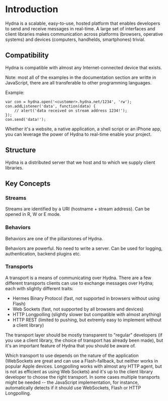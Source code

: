 # Introduction

Hydna is a scalable, easy-to-use, hosted platform that enables developers to
send and receive messages in real-time. A large set of interfaces and client
libraries makes communication across platforms (browsers, operative systems)
and devices (computers, handhelds, smartphones) trivial.

## Compatibility

Hydna is compatible with almost any Internet-connected device that exists.

Note: most all of the examples in the documentation section are writte in
JavaScript, there are all transferable to other programming languages.

Example:

    var con = hydna.open('<customer>.hydna.net/1234', 'rw');
    con.addListener('data', function(data) {
        // alert('data received on stream address 1234!');
    });
    con.send('data!');

Whether it's a website, a native application, a shell script or an iPhone app,
you can leverage the power of Hydna to real-time enable your project.

## Structure

Hydna is a distributed server that we host and to which we supply client
libraries.

## Key Concepts

### Streams

Streams are identified by a URI (hostname + stream address). Can be opened in
R, W or E mode.

### Behaviors

Behaviors are one of the pillarstones of Hydna. 

Behaviors are powerful. No need to write a server. Can be used for logging,
authentication, backend plugins etc.

### Transports

A transport is a means of communicating over Hydna. There are a few different
transports clients can use to exchange messages over Hydna; each with
slightly different traits:

- Hermes Binary Protocol (fast, not supported in browsers without using Flash)
- Web Sockets (fast, not supported by all browsers and devices)
- HTTP Longpolling (slightly slower but compatible with almost anything)
- HTTP REST (limited to pushing, but extremly easy to implement without a
  client library)

The transport layer should be mostly transparent to "regular" developers (if
you use a client library, the choice of transport has already been made), but
it's an important feature of Hydna that you should be aware of.

Which transport to use depends on the nature of the application (WebSockets
are great and can use a Flash-fallback, but neither works in popular Apple
devices. Longpolling works with almost any HTTP agent, but is not as efficient
as using Web Sockets) and it's up to the client library developer to choose
the right transport. In some cases multiple transports might be needed -- the
JavaScript implementation, for instance, automatically detects if it should
use WebSockets, Flash or HTTP Longpolling.

